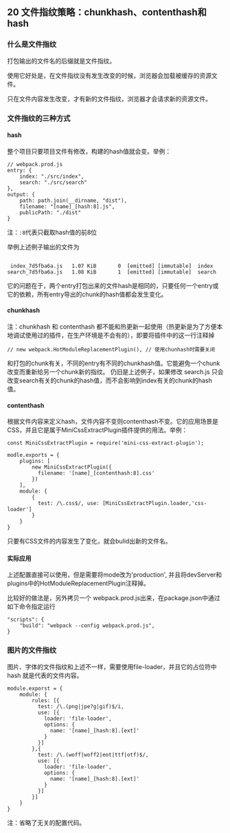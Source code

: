 ## 20 文件指纹策略：chunkhash、contenthash和hash

### 什么是文件指纹

打包输出的文件名的后缀就是文件指纹。

使用它好处是，在文件指纹没有发生改变的时候，浏览器会加载被缓存的资源文件。

只在文件内容发生改变，才有新的文件指纹，浏览器才会请求新的资源文件。

### 文件指纹的三种方式

#### hash

整个项目只要项目文件有修改，构建的hash值就会变。举例：

```
// webpack.prod.js
entry: {
	index: "./src/index",	
	search: "./src/search"
},
output: {
    path: path.join(__dirname, "dist"),
    filename: "[name]_[hash:8].js",
    publicPath: "./dist"
}
```

注：`:8`代表只截取hash值的前8位


举例上述例子输出的文件为
```

 index_7d5fba6a.js   1.07 KiB       0  [emitted] [immutable]  index
search_7d5fba6a.js   1.08 KiB       1  [emitted] [immutable]  search
```

它的问题在于，两个entry打包出来的文件hash是相同的，只要任何一个entry或它的依赖，所有entry导出的chunk的hash值都会发生变化。

#### chunkhash

注：chunkhash 和 contenthash 都不能和热更新一起使用（热更新是为了方便本地调试使用过的插件，在生产环境是不会有的），即要将插件中的这一行注释掉

```
// new webpack.HotModuleReplacementPlugin(), // 使用chunhash时需要关闭
```

和打包的chunk有关，不同的entry有不同的chunkhash值。它能避免一个chunk改变而重新给另一个chunk新的指纹。
仍旧是上述例子，如果修改 search.js 只会改变search有关的chunk的hash值，而不会影响到index有关的chunk的hash值。

#### contenthash

根据文件内容来定义hash，文件内容不变则contenthash不变。它的应用场景是CSS，并且它是属于MiniCssExtractPlugin插件提供的用法。举例：

```
const MiniCssExtractPlugin = require('mini-css-extract-plugin');

modle.exports = {
	plugins: [
		new MiniCssExtractPlugin({
		  filename: '[name]_[contenthash:8].css'
		})
	],
	module: {
		{
	      test: /\.css$/, use: [MiniCssExtractPlugin.loader,'css-loader']
	    }
	}
}
```
只要有CSS文件的内容发生了变化，就会bulid出新的文件名。

#### 实际应用

上述配置直接可以使用，但是需要将mode改为'production', 并且将devServer和plugins中的HotModuleReplacementPlugin注释掉。

比较好的做法是，另外拷贝一个 webpack.prod.js出来，在package.json中通过如下命令指定运行

```
"scripts": {
	"build": "webpack --config webpack.prod.js",
}
```


### 图片的文件指纹

图片、字体的文件指纹和上述不一样，需要使用file-loader，并且它的占位符中 hash 就是代表的文件内容。

```
module.exporst = {
	module: {
		rules: [{
	      test: /\.(png|jpe?g|gif)$/i,
	      use: [{
	        loader: 'file-loader',
	        options: {
	          name: '[name]_[hash:8].[ext]'
	        }
	      }]
	    },{
	      test: /\.(woff|woff2|eot|ttf|otf)$/,
	      use: [{
	        loader: 'file-loader',
	        options: {
	          name: '[name]_[hash:8].[ext]'
	        }
	      }]
	    }]
	}
}
```

注：省略了无关的配置代码。



